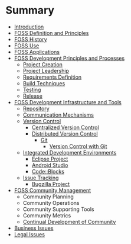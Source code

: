 # Summary

* [Introduction](README.md)
* [FOSS Definition and Principles](foss-definition-and-principles.md)
* [FOSS History](foss-history.md)
* [FOSS Use](foss-use.md)
* [FOSS Applications](foss-applications.md)
* [FOSS Development Principles and Processes](foss-development-principles-and-processes.md)
  * [Project Creation](foss-development-principles-and-processes/project-creation.md)
  * [Project Leadership](foss-development-principles-and-processes/project-leadership.md)
  * [Requirements Definition](foss-development-principles-and-processes/requirements-definition.md)
  * [Build Techniques](foss-development-principles-and-processes/build-techniques.md)
  * [Testing](foss-development-principles-and-processes/testing.md)
  * [Release](foss-development-principles-and-processes/release.md)
* [FOSS Development Infrastructure and Tools](foss-development-infrastructure-and-tools.md)
  * [Repository](repository.md)
  * [Communication Mechanisms](communication-mechanisms.md)
  * [Version Control](version-control.md)
    * [Centralized Version Control](version-control/centralized-version-control.md)
    * [Distributed Version Control](version-control/distributed-version-control.md)
      * [Git](version-control/distributed-version-control/git.md)
        * [Version Control with Git](version-control/distributed-version-control/git/comments-of-git.md)
  * [Integrated Development Environments](integrated-development-environments.md)
    * [Eclipse Project](integrated-development-environments/eclipse-project.md)
    * [Android Studio](integrated-development-environments/android-studio.md)
    * [Code::Blocks](integrated-development-environments/codeblock.md)
  * [Issue Tracking](issue-tracking.md)
    * [Bugzilla Project](issue-tracking/bugzilla-project.md)
* [FOSS Community Management](foss-community-management.md)
  * Community Planning
  * Community Operations
  * Community Supporting Tools
  * Community Metrics
  * [Continual Development of Community](foss-community-management/continual-development-of-community.md)
* [Business Issues](business-issues.md)
* [Legal Issues](legal-issues.md)

